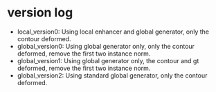 # version log
  * local_version0: Using local enhancer and global generator, only the contour deformed.
  * global_version0: Using global generator only, only the contour deformed, remove the first two instance norm.
  * global_version1: Using global generator only, the contour and gt deformed, remove the first two instance norm.
  * global_version2: Using standard global generator, only the contour deformed.
